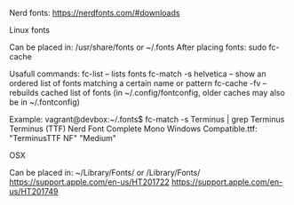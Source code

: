 Nerd fonts:
https://nerdfonts.com/#downloads

Linux fonts

Can be placed in: /usr/share/fonts or ~/.fonts
After placing fonts: sudo fc-cache

Usafull commands:
fc-list – lists fonts
fc-match -s helvetica – show an ordered list of fonts matching a certain name or pattern
fc-cache -fv – rebuilds cached list of fonts (in ~/.config/fontconfig, older caches may also be in ~/.fontconfig) 

Example:
vagrant@devbox:~/.fonts$ fc-match -s Terminus | grep Terminus
Terminus (TTF) Nerd Font Complete Mono Windows Compatible.ttf: "TerminusTTF NF" "Medium"

OSX

Can be placed in: ~/Library/Fonts/ or /Library/Fonts/
https://support.apple.com/en-us/HT201722
https://support.apple.com/en-us/HT201749

